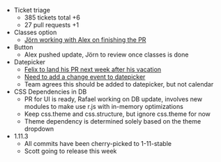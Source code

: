 * Ticket triage
  * 385 tickets total +6
  * 27 pull requests +1
* Classes option
  * [Jörn working with Alex on finishing the PR](https://github.com/jquery/jquery-ui/pull/1415)
* Button
  * Alex pushed update, Jörn to review once classes is done
* Datepicker
  * [Felix to land his PR next week after his vacation](https://github.com/jquery/jquery-ui/pull/1432)
  * [Need to add a change event to datepicker](https://bugs.jqueryui.com/ticket/11060)
  * Team agrees this should be added to datepicker, but not calendar
* CSS Dependencies in DB
  * PR for UI is ready, Rafael working on DB update, involves new modules to make use r.js with in-memory optimizations
  * Keep css.theme and css.structure, but ignore css.theme for now
  * Theme dependency is determined solely based on the theme dropdown
* 1.11.3
  * All commits have been cherry-picked to 1-11-stable
  * Scott going to release this week

